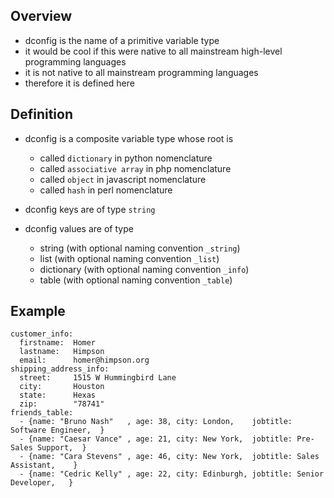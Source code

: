 <!---
### <beg-file_info>
### document_metadata:
###   - caption: "dconfig-type"
###     dmid: "uu224tangi8yunk"
###     date: created="2019-02-08T19:52:14"
###     last: lastmod="2019-02-08T19:52:14"
###     tags: myformats,tymac,dconfig,datatype
###     author: created="__author__"
###     lastupdate: "__lastupdate__"
###     desc: |
###         * defining the dconfig composite variable type
###     seealso: |
###         * regain://dconfig_workbook
###     seeinstead: |
###         * __seeinstead__
### <end-file_info>
--->

## Overview

* dconfig is the name of a primitive variable type
* it would be cool if this were native to all mainstream high-level programming languages
* it is not native to all mainstream programming languages
* therefore it is defined here

## Definition

* dconfig is a composite variable type whose root is
    * called `dictionary` in python nomenclature
    * called `associative array` in php nomenclature
    * called `object` in javascript nomenclature
    * called `hash` in perl nomenclature

* dconfig keys are of type `string`

* dconfig values are of type
    * string (with optional naming convention `_string`)
    * list (with optional naming convention `_list`)
    * dictionary (with optional naming convention `_info`)
    * table (with optional naming convention `_table`)

## Example

```
customer_info:
  firstname:  Homer
  lastname:   Himpson
  email:      homer@himpson.org
shipping_address_info:
  street:     1515 W Hummingbird Lane
  city:       Houston
  state:      Hexas
  zip:        "78741"
friends_table:
  - {name: "Bruno Nash"   , age: 38, city: London,    jobtitle: Software Engineer,  }
  - {name: "Caesar Vance" , age: 21, city: New York,  jobtitle: Pre-Sales Support,  }
  - {name: "Cara Stevens" , age: 46, city: New York,  jobtitle: Sales Assistant,    }
  - {name: "Cedric Kelly" , age: 22, city: Edinburgh, jobtitle: Senior Developer,   }

```



